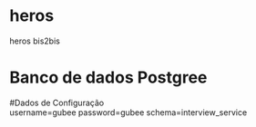 # heros
heros bis2bis

# Banco de dados Postgree

#Dados de Configuração  
username=gubee
password=gubee
schema=interview_service
